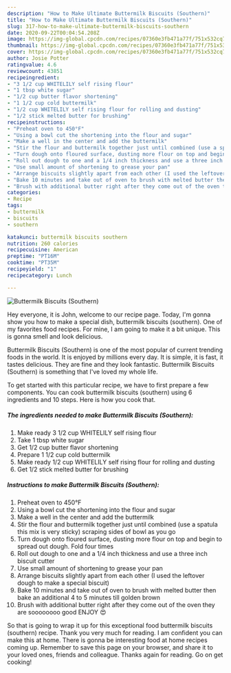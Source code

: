 ```yaml
---
description: "How to Make Ultimate Buttermilk Biscuits (Southern)"
title: "How to Make Ultimate Buttermilk Biscuits (Southern)"
slug: 317-how-to-make-ultimate-buttermilk-biscuits-southern
date: 2020-09-22T00:04:54.208Z
image: https://img-global.cpcdn.com/recipes/07360e3fb471a77f/751x532cq70/buttermilk-biscuits-southern-recipe-main-photo.jpg
thumbnail: https://img-global.cpcdn.com/recipes/07360e3fb471a77f/751x532cq70/buttermilk-biscuits-southern-recipe-main-photo.jpg
cover: https://img-global.cpcdn.com/recipes/07360e3fb471a77f/751x532cq70/buttermilk-biscuits-southern-recipe-main-photo.jpg
author: Josie Potter
ratingvalue: 4.6
reviewcount: 43851
recipeingredient:
- "3 1/2 cup WHITELILY self rising flour"
- "1 tbsp white sugar"
- "1/2 cup butter flavor shortening"
- "1 1/2 cup cold buttermilk"
- "1/2 cup WHITELILY self rising flour for rolling and dusting"
- "1/2 stick melted butter for brushing"
recipeinstructions:
- "Preheat oven to 450°F"
- "Using a bowl cut the shortening into the flour and sugar"
- "Make a well in the center and add the buttermilk"
- "Stir the flour and buttermilk together just until combined (use a spatula this mix is very sticky) scraping sides of bowl as you go"
- "Turn dough onto floured surface, dusting more flour on top and begin to spread out dough. Fold four times"
- "Roll out dough to one and a 1/4 inch thickness and use a three inch biscuit cutter"
- "Use small amount of shortening to grease your pan"
- "Arrange biscuits slightly apart from each other (I used the leftover dough to make a special biscuit)"
- "Bake 10 minutes and take out of oven to brush with melted butter then bake an additional 4 to 5 minutes till golden brown"
- "Brush with additional butter right after they come out of the oven they are soooooooo good ENJOY 😍"
categories:
- Recipe
tags:
- buttermilk
- biscuits
- southern

katakunci: buttermilk biscuits southern 
nutrition: 260 calories
recipecuisine: American
preptime: "PT16M"
cooktime: "PT35M"
recipeyield: "1"
recipecategory: Lunch

---
```



![Buttermilk Biscuits (Southern)](https://img-global.cpcdn.com/recipes/07360e3fb471a77f/751x532cq70/buttermilk-biscuits-southern-recipe-main-photo.jpg)

Hey everyone, it is John, welcome to our recipe page. Today, I'm gonna show you how to make a special dish, buttermilk biscuits (southern). One of my favorites food recipes. For mine, I am going to make it a bit unique. This is gonna smell and look delicious.



Buttermilk Biscuits (Southern) is one of the most popular of current trending foods in the world. It is enjoyed by millions every day. It is simple, it is fast, it tastes delicious. They are fine and they look fantastic. Buttermilk Biscuits (Southern) is something that I've loved my whole life.


To get started with this particular recipe, we have to first prepare a few components. You can cook buttermilk biscuits (southern) using 6 ingredients and 10 steps. Here is how you cook that.

<!--inarticleads1-->

##### The ingredients needed to make Buttermilk Biscuits (Southern):

1. Make ready 3 1/2 cup WHITELILY self rising flour
1. Take 1 tbsp white sugar
1. Get 1/2 cup butter flavor shortening
1. Prepare 1 1/2 cup cold buttermilk
1. Make ready 1/2 cup WHITELILY self rising flour for rolling and dusting
1. Get 1/2 stick melted butter for brushing




<!--inarticleads2-->

##### Instructions to make Buttermilk Biscuits (Southern):

1. Preheat oven to 450°F
1. Using a bowl cut the shortening into the flour and sugar
1. Make a well in the center and add the buttermilk
1. Stir the flour and buttermilk together just until combined (use a spatula this mix is very sticky) scraping sides of bowl as you go
1. Turn dough onto floured surface, dusting more flour on top and begin to spread out dough. Fold four times
1. Roll out dough to one and a 1/4 inch thickness and use a three inch biscuit cutter
1. Use small amount of shortening to grease your pan
1. Arrange biscuits slightly apart from each other (I used the leftover dough to make a special biscuit)
1. Bake 10 minutes and take out of oven to brush with melted butter then bake an additional 4 to 5 minutes till golden brown
1. Brush with additional butter right after they come out of the oven they are soooooooo good ENJOY 😍




So that is going to wrap it up for this exceptional food buttermilk biscuits (southern) recipe. Thank you very much for reading. I am confident you can make this at home. There is gonna be interesting food at home recipes coming up. Remember to save this page on your browser, and share it to your loved ones, friends and colleague. Thanks again for reading. Go on get cooking!
